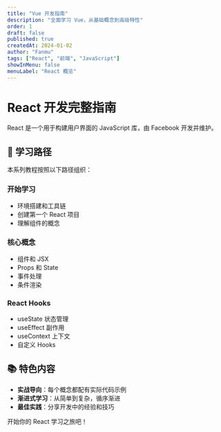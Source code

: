 ```yaml
---
title: "Vue 开发指南"
description: "全面学习 Vue，从基础概念到高级特性"
order: 1
draft: false
published: true
createdAt: 2024-01-02
author: "Fanmu"
tags: ["React", "前端", "JavaScript"]
showInMenu: false
menuLabel: "React 概览"
---
```


# React 开发完整指南

React 是一个用于构建用户界面的 JavaScript 库，由 Facebook 开发并维护。

## 🎯 学习路径

本系列教程按照以下路径组织：

### 开始学习

- 环境搭建和工具链
- 创建第一个 React 项目
- 理解组件的概念

### 核心概念

- 组件和 JSX
- Props 和 State
- 事件处理
- 条件渲染

### React Hooks

- useState 状态管理
- useEffect 副作用
- useContext 上下文
- 自定义 Hooks

## 📚 特色内容

- **实战导向**：每个概念都配有实际代码示例
- **渐进式学习**：从简单到复杂，循序渐进
- **最佳实践**：分享开发中的经验和技巧

开始你的 React 学习之旅吧！
